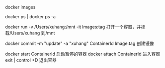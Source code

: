docker images

docker ps | docker ps -a


docker run -v /Users/xuhang:/mnt -it Images:tag  打开一个容器，并挂载/Users/xuhang 到/mnt


docker commit -m "update" -a "xuhang" ContainerId Image:tag 创建镜像

docker start ContainerId 启动暂停的容器
docker attach ContainerId  进入容器
exit | control +D 退出容器





